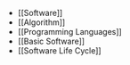 - [[Software]]
- [[Algorithm]]
- [[Programming Languages]] 
- [[Basic Software]]
- [[Software Life Cycle]]